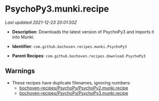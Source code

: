 # PsychoPy3.munki.recipe

_Last updated 2021-12-23 20:01:50Z_

- **Description**: Downloads the latest version of PsychoPy3 and imports it into Munki.

- **Identifier**: `com.github.bochoven.recipes.munki.PsychoPy3`

- **Parent Recipes**: `com.github.bochoven.recipes.download.PsychoPy3`


## Warnings

- These recipes have duplicate filenames, ignoring numbers:
    - [bochoven-recipes/PsychoPy/PsychoPy2.munki.recipe](/autopkg-dupe-tracker/bochoven-recipes/PsychoPy/PsychoPy2.munki.recipe)
    - [bochoven-recipes/PsychoPy/PsychoPy3.munki.recipe](/autopkg-dupe-tracker/bochoven-recipes/PsychoPy/PsychoPy3.munki.recipe)